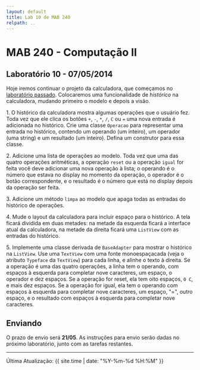 ```yaml
---
layout: default
title: Lab 10 de MAB 240
relpath: ..
---
```


MAB 240 - Computação II
=======================

Laboratório 10 - 07/05/2014
---------------------------

Hoje iremos continuar o projeto da calculadora, que começamos no 
[laboratório passado](lab9.html). Colocaremos uma funcionalidade de
*histórico* na calculadora, mudando primeiro o modelo e depois
a visão.

1\. O histórico da calculadora mostra algumas operações que o
usuário fez. Toda vez que ele clica os botões `+`, `-`, `*`, `/`,
`C` ou `=` uma nova entrada é adicionada no histórico. Crie uma classe
`Operacao` para representar uma entrada no histórico, contendo um
operando (um inteiro), um operador (uma string) e um resultado (um inteiro).
Defina um construtor para essa classe.

2\. Adicione uma lista de operações ao modelo. Toda vez que uma das
quatro operações aritméticas, a operação `reset` ou a operação `igual`
for feita você deve adicionar uma nova operação à lista; o operando é
o número que estava no display no momento da operação, o operador é o
botão correspondente, e o resultado é o número que está no display depois
da operação ser feita.

3\. Adicione um método `limpa` ao modelo que apaga todas as entradas do
histórico de operações.

4\. Mude o layout da calculadora para incluir espaço para o histórico.
A tela ficará dividida em duas metades: na metade da esquerda ficará a
interface atual da calculadora, na metade da direita ficará uma `ListView`
com as entradas do histórico.

5\. Implemente uma classe derivada de `BaseAdapter` para mostrar o histórico
na `ListView`. Use uma `TextView` com uma fonte monoespaçacada 
(veja o atributo `Typeface` da `TextView`) para cada linha, e alinhe o
texto à direita. Se a operação é uma das quatro operações, a linha tem
o operando, com espaços à esquerda para completar nove caracteres, um
espaço, o operador e dez espaços. Se a operação for
reset, ela tem oito espaços, `0 C`, e mais dez espaços. Se a operação for igual,
ela tem o operando com espaços à esquerda para completar nove caracteres,
um espaço, "=", outro espaço, e o resultado com espaços à esquerda para
completar nove caracteres.

Enviando
--------

O prazo de envio será **21/05**. As instruções para envio serão dadas no próximo laboratório, junto com as
tarefas restantes.

* * * * *

Última Atualização: {{ site.time | date: "%Y-%m-%d %H:%M" }}
